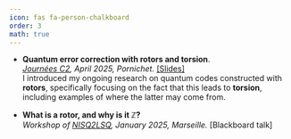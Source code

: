 ```yaml
---
icon: fas fa-person-chalkboard
order: 3
math: true
---
```


- **Quantum error correction with rotors and torsion**.  
  *[Journées C2](https://indico.math.cnrs.fr/event/11948/), April 2025, Pornichet.* [\[Slides\]](/assets/files/journees-c2-2025.pdf)  
  I introduced my ongoing research on quantum codes constructed with **rotors**, specifically focusing on the fact that this leads to **torsion**, including examples of where the latter may come from.

- **What is a rotor, and why is it $\mathbb{Z}$?**  
  *Workshop of [NISQ2LSQ](https://project.inria.fr/nisq2lsq/), January 2025, Marseille.* [Blackboard talk]
